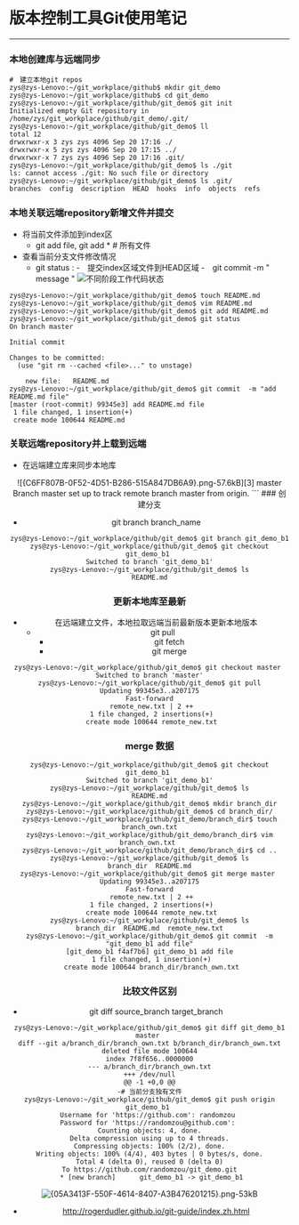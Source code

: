 # 版本控制工具Git使用笔记
---
### 本地创建库与远端同步
```
#　建立本地git repos
zys@zys-Lenovo:~/git_workplace/github$ mkdir git_demo
zys@zys-Lenovo:~/git_workplace/github$ cd git_demo
zys@zys-Lenovo:~/git_workplace/github/git_demo$ git init 
Initialized empty Git repository in /home/zys/git_workplace/github/git_demo/.git/
zys@zys-Lenovo:~/git_workplace/github/git_demo$ ll
total 12
drwxrwxr-x 3 zys zys 4096 Sep 20 17:16 ./
drwxrwxr-x 5 zys zys 4096 Sep 20 17:15 ../
drwxrwxr-x 7 zys zys 4096 Sep 20 17:16 .git/
zys@zys-Lenovo:~/git_workplace/github/git_demo$ ls ./git
ls: cannot access ./git: No such file or directory
zys@zys-Lenovo:~/git_workplace/github/git_demo$ ls .git/
branches  config  description  HEAD  hooks  info  objects  refs
```
### 本地关联远端repository新增文件并提交
- 将当前文件添加到index区
    - git add file, git add * # 所有文件
- 查看当前分支文件修改情况
    - git status : 
-　提交index区域文件到HEAD区域
    -　git commit -m " message "
        ![不同阶段工作代码状态][1]
```
zys@zys-Lenovo:~/git_workplace/github/git_demo$ touch README.md
zys@zys-Lenovo:~/git_workplace/github/git_demo$ vim README.md 
zys@zys-Lenovo:~/git_workplace/github/git_demo$ git add README.md 
zys@zys-Lenovo:~/git_workplace/github/git_demo$ git status
On branch master

Initial commit

Changes to be committed:
  (use "git rm --cached <file>..." to unstage)

	new file:   README.md
zys@zys-Lenovo:~/git_workplace/github/git_demo$ git commit  -m "add README.md file"
[master (root-commit) 99345e3] add README.md file
 1 file changed, 1 insertion(+)
 create mode 100644 README.md

```

### 关联远端repository并上载到远端
- 在远端建立库来同步本地库
<center>![{C6FF807B-0F52-4D51-B286-515A847DB6A9}.png-57.6kB][3]</center＞
- 本地库与远程库关联
    - git remote add origin https://github.com/randomzou/git_demo.git
    - https or ssh 模式
- 更新文件
    - git push -u origin master
    - origin:远端默认repository名, master: 默认主分支名git repository,上传文件
```
zys@zys-Lenovo:~/git_workplace/github/git_demo$ git remote add origin https://github.com/randomzou/git_demo.git
zys@zys-Lenovo:~/git_workplace/github/git_demo$ git push -u origin master
Username for 'https://github.com': randomzou
Password for 'https://randomzou@github.com': 
Counting objects: 3, done.
Writing objects: 100% (3/3), 251 bytes | 0 bytes/s, done.
Total 3 (delta 0), reused 0 (delta 0)
To https://github.com/randomzou/git_demo.git
 * [new branch]      master -> master
Branch master set up to track remote branch master from origin.
```
### 创建分支

- git branch branch_name
```
zys@zys-Lenovo:~/git_workplace/github/git_demo$ git branch git_demo_b1
zys@zys-Lenovo:~/git_workplace/github/git_demo$ git checkout git_demo_b1 
Switched to branch 'git_demo_b1'
zys@zys-Lenovo:~/git_workplace/github/git_demo$ ls
README.md
```
### 更新本地库至最新
- 在远端建立文件，本地拉取远端当前最新版本更新本地版本
    - git pull
        - git fetch
        - git merge
```
zys@zys-Lenovo:~/git_workplace/github/git_demo$ git checkout master 
Switched to branch 'master'
zys@zys-Lenovo:~/git_workplace/github/git_demo$ git pull
Updating 99345e3..a207175
Fast-forward
 remote_new.txt | 2 ++
 1 file changed, 2 insertions(+)
 create mode 100644 remote_new.txt
```
### merge 数据
```
zys@zys-Lenovo:~/git_workplace/github/git_demo$ git checkout git_demo_b1 
Switched to branch 'git_demo_b1'
zys@zys-Lenovo:~/git_workplace/github/git_demo$ ls
README.md
zys@zys-Lenovo:~/git_workplace/github/git_demo$ mkdir branch_dir
zys@zys-Lenovo:~/git_workplace/github/git_demo$ cd branch_dir/
zys@zys-Lenovo:~/git_workplace/github/git_demo/branch_dir$ touch branch_own.txt
zys@zys-Lenovo:~/git_workplace/github/git_demo/branch_dir$ vim branch_own.txt 
zys@zys-Lenovo:~/git_workplace/github/git_demo/branch_dir$ cd ..
zys@zys-Lenovo:~/git_workplace/github/git_demo$ ls
branch_dir  README.md
zys@zys-Lenovo:~/git_workplace/github/git_demo$ git merge master 
Updating 99345e3..a207175
Fast-forward
 remote_new.txt | 2 ++
 1 file changed, 2 insertions(+)
 create mode 100644 remote_new.txt
zys@zys-Lenovo:~/git_workplace/github/git_demo$ ls
branch_dir  README.md  remote_new.txt
zys@zys-Lenovo:~/git_workplace/github/git_demo$ git commit  -m "git_demo_b1 add file"
[git_demo_b1 f4af7b6] git_demo_b1 add file
 1 file changed, 1 insertion(+)
 create mode 100644 branch_dir/branch_own.txt
```

### 比较文件区别
 - git diff source_branch  target_branch
```
zys@zys-Lenovo:~/git_workplace/github/git_demo$ git diff git_demo_b1  master 
diff --git a/branch_dir/branch_own.txt b/branch_dir/branch_own.txt
deleted file mode 100644
index 7f8f656..0000000
--- a/branch_dir/branch_own.txt
+++ /dev/null
@@ -1 +0,0 @@
-# 当前分支独有文件
zys@zys-Lenovo:~/git_workplace/github/git_demo$ git push origin git_demo_b1 
Username for 'https://github.com': randomzou 
Password for 'https://randomzou@github.com': 
Counting objects: 4, done.
Delta compression using up to 4 threads.
Compressing objects: 100% (2/2), done.
Writing objects: 100% (4/4), 403 bytes | 0 bytes/s, done.
Total 4 (delta 0), reused 0 (delta 0)
To https://github.com/randomzou/git_demo.git
 * [new branch]      git_demo_b1 -> git_demo_b1
```
![{05A3413F-550F-4614-8407-A3B476201215}.png-53kB][4]

- http://rogerdudler.github.io/git-guide/index.zh.html

  [1]: http://rogerdudler.github.io/git-guide/img/trees.png
  [2]: http://rogerdudler.github.io/git-guide/img/treesstatic.zybuluo.com/randomxy/e0xcg9hbfas20m95ootd6yac/%7B05A3413F-550F-4614-8407-A3B476201215%7D.png
  [3]: http://static.zybuluo.com/randomxy/z53kt5ci348odw4ub0f4bvwh/%7BC6FF807B-0F52-4D51-B286-515A847DB6A9%7D.png
  [4]: http://static.zybuluo.com/randomxy/jpmg1628ntipzgbtbuep7boq/%7B05A3413F-550F-4614-8407-A3B476201215%7D.png
